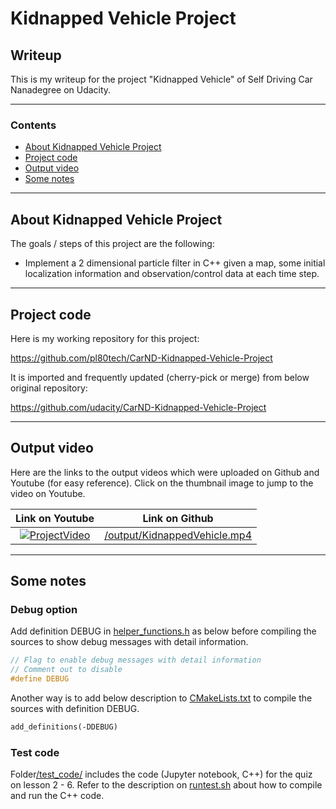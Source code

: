 # **Kidnapped Vehicle Project** 

## Writeup

This is my writeup for the project "Kidnapped Vehicle" of Self Driving Car Nanadegree on Udacity.

---

### Contents

* [About Kidnapped Vehicle Project](#About-Kidnapped-Vehicle-Project)
* [Project code](#Project-code)
* [Output video](#Output-video)
* [Some notes](#Some-notes)

---
## About Kidnapped Vehicle Project

The goals / steps of this project are the following:

* Implement a 2 dimensional particle filter in C++ given a map, some initial localization information and observation/control data at each time step.

---
## Project code

Here is my working repository for this project:

https://github.com/pl80tech/CarND-Kidnapped-Vehicle-Project

It is imported and frequently updated (cherry-pick or merge) from below original repository:

https://github.com/udacity/CarND-Kidnapped-Vehicle-Project

---
## Output video

Here are the links to the output videos which were uploaded on Github and Youtube (for easy reference). Click on the thumbnail image to jump to the video on Youtube.

| Link on Youtube              | Link on Github               |
|:----------------------------:|:----------------------------:|
|[![ProjectVideo](https://i.ytimg.com/vi/2Qa63TRbtpw/hqdefault.jpg)](http://www.youtube.com/watch?v=2Qa63TRbtpw)|[/output/KidnappedVehicle.mp4](https://github.com/pl80tech/CarND-Kidnapped-Vehicle-Project/blob/master/output/KidnappedVehicle.mp4)|

---
## Some notes

### Debug option

 Add definition DEBUG in [helper_functions.h](https://github.com/pl80tech/CarND-Kidnapped-Vehicle-Project/blob/master/src/helper_functions.h) as below before compiling the sources to show debug messages with detail information.
 ```C++
 // Flag to enable debug messages with detail information
 // Comment out to disable
 #define DEBUG
 ```
 Another way is to add below description to [CMakeLists.txt](https://github.com/pl80tech/CarND-Kidnapped-Vehicle-Project/blob/master/CMakeLists.txt) to compile the sources with definition DEBUG.
 ```txt
 add_definitions(-DDEBUG)
 ```

### Test code

Folder[/test_code/](https://github.com/pl80tech/CarND-Kidnapped-Vehicle-Project/tree/master/test_code) includes the code (Jupyter notebook, C++) for the quiz on lesson 2 - 6. Refer to the description on [runtest.sh](https://github.com/pl80tech/CarND-Kidnapped-Vehicle-Project/blob/master/test_code/runtest.sh) about how to compile and run the C++ code.